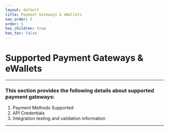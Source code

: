 ```yaml
---
layout: default
title: Payment Gateways & eWallets
nav_order: 5
order: 5
has_children: true
has_toc: false
---
```


# Supported Payment Gateways & eWallets
---

### This section provides the following details about supported payment gateways:

1. Payment Methods Supported
2. API Credentials
3. Integration testing and validation information

---